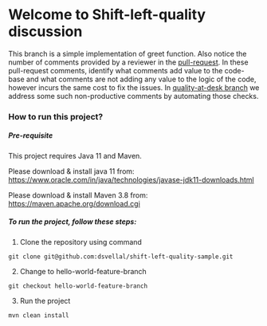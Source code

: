 # Welcome to Shift-left-quality discussion

This branch is a simple implementation of greet function. Also notice the number of comments provided by a reviewer in the [pull-request](https://github.com/dsvellal/shift-left-quality-sample/pull/1). In these pull-request comments, identify what comments add value to the code-base and what comments are not adding any value to the logic of the code, however incurs the same cost to fix the issues. In [quality-at-desk branch](https://github.com/dsvellal/shift-left-quality-sample/tree/quality-at-desk) we address some such non-productive comments by automating those checks.

### How to run this project?

##### Pre-requisite
This project requires Java 11 and Maven. 

Please download & install java 11 from: https://www.oracle.com/in/java/technologies/javase-jdk11-downloads.html

Please download & install Maven 3.8 from: https://maven.apache.org/download.cgi


##### To run the project, follow these steps:
1. Clone the repository using command

```
git clone git@github.com:dsvellal/shift-left-quality-sample.git
```
2. Change to hello-world-feature-branch

```
git checkout hello-world-feature-branch
```

3. Run the project

```
mvn clean install
```
